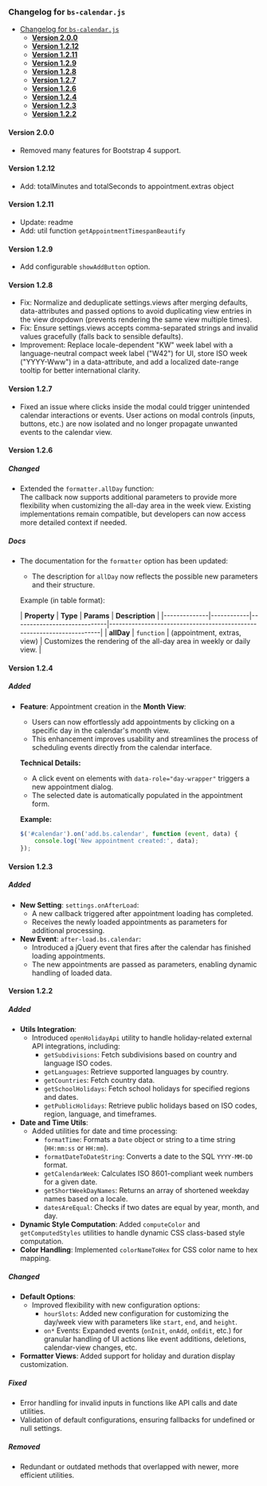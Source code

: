 ### Changelog for `bs-calendar.js`

- [Changelog for `bs-calendar.js`](#changelog-for-bs-calendarjs)
    * [**Version 2.0.0**](#version-200)
    * [**Version 1.2.12**](#version-1212)
    * [**Version 1.2.11**](#version-1211)
    * [**Version 1.2.9**](#version-129)
    * [**Version 1.2.8**](#version-128)
    * [**Version 1.2.7**](#version-127)
    * [**Version 1.2.6**](#version-126)
    * [**Version 1.2.4**](#version-124)
    * [**Version 1.2.3**](#version-123)
    * [**Version 1.2.2**](#version-122)

#### **Version 2.0.0**

- Removed many features for Bootstrap 4 support.

#### **Version 1.2.12**

- Add: totalMinutes and totalSeconds to appointment.extras object

#### **Version 1.2.11**

- Update: readme
- Add: util function `getAppointmentTimespanBeautify`

#### **Version 1.2.9**

- Add configurable `showAddButton` option.

#### **Version 1.2.8**

- Fix: Normalize and deduplicate settings.views after merging defaults, data-attributes and passed options to avoid duplicating view entries in the view dropdown (prevents rendering the same view multiple times).
- Fix: Ensure settings.views accepts comma-separated strings and invalid values gracefully (falls back to sensible defaults).
- Improvement: Replace locale-dependent "KW" week label with a language-neutral compact week label ("W42") for UI, store ISO week ("YYYY-Www") in a data-attribute, and add a localized date-range tooltip for better international clarity.

#### **Version 1.2.7**

- Fixed an issue where clicks inside the modal could trigger unintended calendar interactions or events. User actions on
  modal controls (inputs, buttons, etc.) are now isolated and no longer propagate unwanted events to the calendar view.

#### **Version 1.2.6**

##### **Changed**

- Extended the `formatter.allDay` function:  
  The callback now supports additional parameters to provide more flexibility when customizing the all-day area in the
  week view. Existing implementations remain compatible, but developers can now access more detailed context if needed.

##### **Docs**

- The documentation for the `formatter` option has been updated:
    - The description for `allDay` now reflects the possible new parameters and their structure.

  Example (in table format):

  | **Property** | **Type**   | **Params**                  | **Description**                                                       | 
      |--------------|------------|-----------------------------|-----------------------------------------------------------------------|
  | **allDay**   | `function` | (appointment, extras, view) | Customizes the rendering of the all-day area in weekly or daily view. |

#### **Version 1.2.4**

##### **Added**

- **Feature**: Appointment creation in the **Month View**:
    - Users can now effortlessly add appointments by clicking on a specific day in the calendar's month view.
    - This enhancement improves usability and streamlines the process of scheduling events directly from the calendar
      interface.

  **Technical Details:**
    - A click event on elements with `data-role="day-wrapper"` triggers a new appointment dialog.
    - The selected date is automatically populated in the appointment form.

  **Example:**
  ```javascript
  $('#calendar').on('add.bs.calendar', function (event, data) {
      console.log('New appointment created:', data);
  });
  ```

#### **Version 1.2.3**

##### **Added**

- **New Setting**: `settings.onAfterLoad`:
    - A new callback triggered after appointment loading has completed.
    - Receives the newly loaded appointments as parameters for additional processing.
- **New Event**: `after-load.bs.calendar`:
    - Introduced a jQuery event that fires after the calendar has finished loading appointments.
    - The new appointments are passed as parameters, enabling dynamic handling of loaded data.

#### **Version 1.2.2**

##### **Added**

- **Utils Integration**:
    - Introduced `openHolidayApi` utility to handle holiday-related external API integrations, including:
        - `getSubdivisions`: Fetch subdivisions based on country and language ISO codes.
        - `getLanguages`: Retrieve supported languages by country.
        - `getCountries`: Fetch country data.
        - `getSchoolHolidays`: Fetch school holidays for specified regions and dates.
        - `getPublicHolidays`: Retrieve public holidays based on ISO codes, region, language, and timeframes.
- **Date and Time Utils**:
    - Added utilities for date and time processing:
        - `formatTime`: Formats a `Date` object or string to a time string (`HH:mm:ss` or `HH:mm`).
        - `formatDateToDateString`: Converts a date to the SQL `YYYY-MM-DD` format.
        - `getCalendarWeek`: Calculates ISO 8601-compliant week numbers for a given date.
        - `getShortWeekDayNames`: Returns an array of shortened weekday names based on a locale.
        - `datesAreEqual`: Checks if two dates are equal by year, month, and day.
- **Dynamic Style Computation**: Added `computeColor` and `getComputedStyles` utilities to handle dynamic CSS
  class-based style computation.
- **Color Handling**: Implemented `colorNameToHex` for CSS color name to hex mapping.

##### **Changed**

- **Default Options**:
    - Improved flexibility with new configuration options:
        - `hourSlots`: Added new configuration for customizing the day/week view with parameters like `start`, `end`,
          and `height`.
        - `on*` Events: Expanded events (`onInit`, `onAdd`, `onEdit`, etc.) for granular handling of UI actions like
          event additions, deletions, calendar-view changes, etc.
- **Formatter Views**: Added support for holiday and duration display customization.

##### **Fixed**

- Error handling for invalid inputs in functions like API calls and date utilities.
- Validation of default configurations, ensuring fallbacks for undefined or null settings.

##### **Removed**

- Redundant or outdated methods that overlapped with newer, more efficient utilities.
